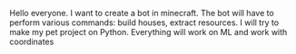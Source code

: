Hello everyone. I want to create a bot in minecraft. 
The bot will have to perform various commands: build houses, extract resources.
I will try to make my pet project on Python. Everything will work on ML and work with coordinates